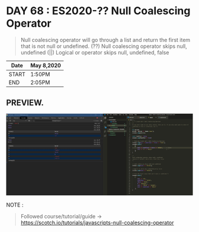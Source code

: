 # DAY 68 : ES2020-?? Null Coalescing Operator

> Null coalescing operator will go through a list and return the first item that is not null or undefined.
> (??) Null coalescing operator skips null, undefined
> (||) Logical or operator skips null, undefined, false

| Date | May 8,2020 |
| ------ | ------ |
| START | 1:50PM |
| END | 2:05PM |

## PREVIEW.
![Preview](Untitled.jpg)


NOTE : 
> Followed course/tutorial/guide ->
> https://scotch.io/tutorials/javascripts-null-coalescing-operator

